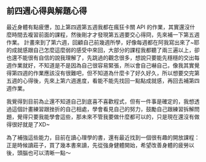 ## 前四週心得與解題心得
最近身體有點疲憊，加上第四週第五週我都在瘋狂卡關 API 的作業，其實還沒什麼時間去複習前面的課程，然後剛才才發現第五週要交心得冏，先來補一下第五週作業。
計畫來到了第六週，回顧自己前幾週所學，好像每週都在阿我寫出來了~耶的成就感跟自己怎麼這麼弱的感受中來回，大部分的課程我都聽了兩三遍以上，卻也還不能很有自信的說我理解了，先跳過的觀念很多，想說只要能先穩穩的交出每週作業就好，不知道是不是因為自己很容易緊張，所以會自己嚇自己，像我其實覺得第四週的作業應該沒有很難吧，但不知道為什麼卡了好久好久，所以想要交完第五週的心得後，先來上第六週進度，看能不能先找回一點點成就感，再回去補第四週作業。

我覺得到目前為止還不知道自己到底喜不喜歡程式，但有一件事是確定的，我想透過這個計畫練習跟挫折的自己相處，學會看見自己的努力，鼓勵自己跟練習拆解問題，覺得只要我能學會這些，那未來不管我要做什麼都可以的，只是現在還沒有做得很好就是了XD~

為了補強這些能力，目前在讀心理學的書，還有最近找到一個很有趣的開放課程：正是時候讀莊子，買了幾本書來讀，先從強身健體開始，希望改善身體的疲勞以後，頭腦也可以清晰一點～

